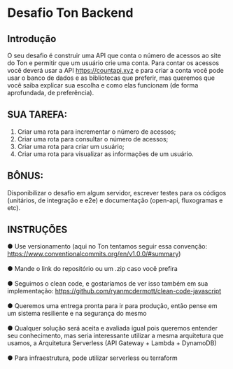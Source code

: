 # Desafio Ton Backend

## Introdução

O seu desafio é construir uma API que conta o número de acessos ao site do Ton e permitir
que um usuário crie uma conta. Para contar os acessos você deverá usar a API
https://countapi.xyz e para criar a conta você pode usar o banco de dados e as bibliotecas
que preferir, mas queremos que você saiba explicar sua escolha e como elas funcionam (de
forma aprofundada, de preferência).

## SUA TAREFA:
1. Criar uma rota para incrementar o número de acessos;
2. Criar uma rota para consultar o número de acessos;
3. Criar uma rota para criar um usuário;
4. Criar uma rota para visualizar as informações de um usuário.

## BÔNUS:

Disponibilizar o desafio em algum servidor, escrever testes para os códigos
(unitários, de integração e e2e) e documentação (open-api, fluxogramas e etc).

## INSTRUÇÕES

● Use versionamento (aqui no Ton tentamos seguir essa convenção: https://www.conventionalcommits.org/en/v1.0.0/#summary)
<br>
<br>
● Mande o link do repositório ou um .zip caso você prefira
<br>
<br>
● Seguimos o clean code, e gostaríamos de ver isso também em sua implementação: https://github.com/ryanmcdermott/clean-code-javascript
<br>
<br>
● Queremos uma entrega pronta para ir para produção, então pense em um sistema resiliente e na segurança do mesmo
<br>
<br>
● Qualquer solução será aceita e avaliada igual pois queremos entender seu conhecimento, mas seria interessante utilizar a mesma arquitetura que usamos, a Arquitetura Serverless (API Gateway + Lambda + DynamoDB)
<br>
<br>
● Para infraestrutura, pode utilizar serverless ou terraform
